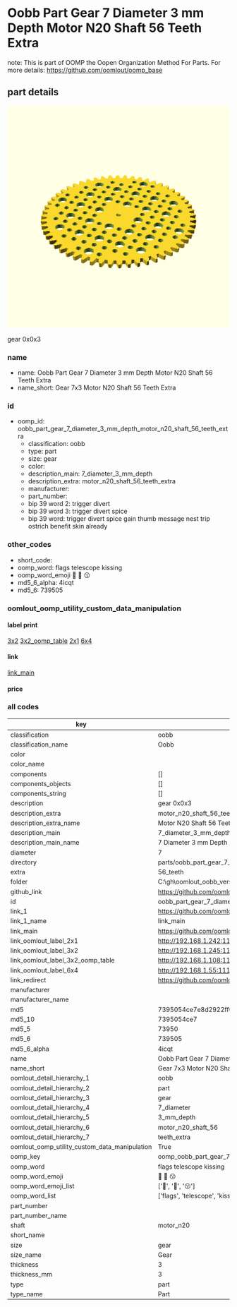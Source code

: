 # Oobb Part Gear 7 Diameter 3 mm Depth Motor N20 Shaft 56 Teeth Extra  

note: This is part of OOMP the Oopen Organization Method For Parts. For more details: https://github.com/oomlout/oomp_base

##  part details
  

[![](3dpr.png)](3dpr.png)

gear 0x0x3



### name
* name: Oobb Part Gear 7 Diameter 3 mm Depth Motor N20 Shaft 56 Teeth Extra
* name_short: Gear 7x3 Motor N20 Shaft 56 Teeth Extra
### id
* oomp_id: oobb_part_gear_7_diameter_3_mm_depth_motor_n20_shaft_56_teeth_extra
  * classification: oobb
  * type: part
  * size: gear
  * color: 
  * description_main: 7_diameter_3_mm_depth
  * description_extra: motor_n20_shaft_56_teeth_extra
  * manufacturer: 
  * part_number: 
  * bip 39 word 2: trigger divert
  * bip 39 word 3: trigger divert spice
  * bip 39 word: trigger divert spice gain thumb message nest trip ostrich benefit skin already

### other_codes
* short_code: 
* oomp_word: flags telescope kissing
* oomp_word_emoji :flags: :telescope: :kissing:
* md5_6_alpha: 4icqt
* md5_6: 739505






### oomlout_oomp_utility_custom_data_manipulation
#### label print
[3x2](http://192.168.1.245:1112/?label=oomp%204icqt)
[3x2_oomp_table](http://192.168.1.108:1112/?label=oomp%204icqt)
[2x1](http://192.168.1.242:1112/?label=oomp%204icqt)
[6x4](http://192.168.1.55:1112/?label=oomp%204icqt)    

#### link

[link_main](https://github.com/oomlout/oomlout_oobb_version_4_generated_parts/tree/main/navigation_oomp/oobb/part/gear/7_diameter_3_mm_depth/motor_n20_shaft_56_teeth_extra/part)                              

#### price







### all codes 
| key | value |  
| --- | --- |  
| classification | oobb |  
| classification_name | Oobb |  
| color |  |  
| color_name |  |  
| components | [] |  
| components_objects | [] |  
| components_string | [] |  
| description | gear 0x0x3 |  
| description_extra | motor_n20_shaft_56_teeth_extra |  
| description_extra_name | Motor N20 Shaft 56 Teeth Extra |  
| description_main | 7_diameter_3_mm_depth |  
| description_main_name | 7 Diameter 3 mm Depth |  
| diameter | 7 |  
| directory | parts/oobb_part_gear_7_diameter_3_mm_depth_motor_n20_shaft_56_teeth_extra |  
| extra | 56_teeth |  
| folder | C:\gh\oomlout_oobb_version_4_generated_parts\parts\oobb_part_gear_7_diameter_3_mm_depth_motor_n20_shaft_56_teeth_extra |  
| github_link | https://github.com/oomlout/oomlout_oomp_part_src/tree/main/parts/oobb_part_gear_7_diameter_3_mm_depth_motor_n20_shaft_56_teeth_extra |  
| id | oobb_part_gear_7_diameter_3_mm_depth_motor_n20_shaft_56_teeth_extra |  
| link_1 | https://github.com/oomlout/oomlout_oobb_version_4_generated_parts/tree/main/navigation_oomp/oobb/part/gear/7_diameter_3_mm_depth/motor_n20_shaft_56_teeth_extra/part |  
| link_1_name | link_main |  
| link_main | https://github.com/oomlout/oomlout_oobb_version_4_generated_parts/tree/main/navigation_oomp/oobb/part/gear/7_diameter_3_mm_depth/motor_n20_shaft_56_teeth_extra/part |  
| link_oomlout_label_2x1 | http://192.168.1.242:1112/?label=oomp%204icqt |  
| link_oomlout_label_3x2 | http://192.168.1.245:1112/?label=oomp%204icqt |  
| link_oomlout_label_3x2_oomp_table | http://192.168.1.108:1112/?label=oomp%204icqt |  
| link_oomlout_label_6x4 | http://192.168.1.55:1112/?label=oomp%204icqt |  
| link_redirect | https://github.com/oomlout/oomlout_oobb_version_4_generated_parts/tree/main/parts/oobb_gear_07_03_ex_56_teeth_sh_motor_n20 |  
| manufacturer |  |  
| manufacturer_name |  |  
| md5 | 7395054ce7e8d2922ff0b5eda30ff744 |  
| md5_10 | 7395054ce7 |  
| md5_5 | 73950 |  
| md5_6 | 739505 |  
| md5_6_alpha | 4icqt |  
| name | Oobb Part Gear 7 Diameter 3 mm Depth Motor N20 Shaft 56 Teeth Extra |  
| name_short | Gear 7x3 Motor N20 Shaft 56 Teeth Extra |  
| oomlout_detail_hierarchy_1 | oobb |  
| oomlout_detail_hierarchy_2 | part |  
| oomlout_detail_hierarchy_3 | gear |  
| oomlout_detail_hierarchy_4 | 7_diameter |  
| oomlout_detail_hierarchy_5 | 3_mm_depth |  
| oomlout_detail_hierarchy_6 | motor_n20_shaft_56 |  
| oomlout_detail_hierarchy_7 | teeth_extra |  
| oomlout_oomp_utility_custom_data_manipulation | True |  
| oomp_key | oomp_oobb_part_gear_7_diameter_3_mm_depth_motor_n20_shaft_56_teeth_extra |  
| oomp_word | flags telescope kissing |  
| oomp_word_emoji | :flags: :telescope: :kissing: |  
| oomp_word_emoji_list | [':flags:', ':telescope:', ':kissing:'] |  
| oomp_word_list | ['flags', 'telescope', 'kissing'] |  
| part_number |  |  
| part_number_name |  |  
| shaft | motor_n20 |  
| short_name |  |  
| size | gear |  
| size_name | Gear |  
| thickness | 3 |  
| thickness_mm | 3 |  
| type | part |  
| type_name | Part |  
